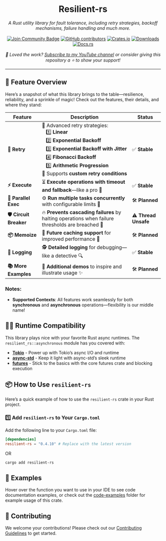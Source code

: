 <h1 align="center">Resilient-rs</h1>
<div align="center">

<i>A Rust utility library for fault tolerance, including retry strategies, backoff mechanisms, failure handling and much more.</i>
<br>
<br>
<a href="https://discord.com/invite/BymX4aJeEQ"><img src="https://img.shields.io/discord/733027681184251937.svg?style=flat&label=Join%20Community&color=7289DA" alt="Join Community Badge"/></a>
<a href="https://github.com/semicolon-10/resilient-rs/graphs/contributors"><img alt="GitHub contributors" src="https://img.shields.io/github/contributors/semicolon-10/resilient-rs.svg"></a>
[![Crates.io](https://img.shields.io/crates/v/resilient-rs.svg)](https://crates.io/crates/resilient-rs)
[![Downloads](https://img.shields.io/crates/d/resilient-rs)](https://crates.io/crates/resilient-rs)
[![Docs.rs](https://docs.rs/resilient-rs/badge.svg)](https://docs.rs/resilient-rs/latest/resilient_rs/)
<br>
<br>
<i>💖 Loved the work? [Subscribe to my YouTube channel](https://www.youtube.com/@Semicolon10) or consider giving this repository a ⭐ to show your support!</i>
</div>

---
## 🚀 Feature Overview

Here’s a snapshot of what this library brings to the table—resilience, reliability, and a sprinkle of magic! Check out the features, their details, and where they stand:

| **Feature**            | **Description**                                                                                                                                                                                                                                                                                       | **Status**           |
|------------------------|-------------------------------------------------------------------------------------------------------------------------------------------------------------------------------------------------------------------------------------------------------------------------------------------------------|----------------------|
| **🔄 Retry**           | 🚀 Advanced retry strategies:<br/> &nbsp;&nbsp; 1️⃣ **Linear**<br/> &nbsp;&nbsp; 2️⃣ **Exponential Backoff**<br/> &nbsp;&nbsp; 3️⃣ **Exponential Backoff with Jitter**<br/> &nbsp;&nbsp; 4️⃣ **Fibonacci Backoff**<br/> &nbsp;&nbsp; 5️⃣ **Arithmetic Progression**<br/> 🔧 Supports **custom retry conditions** | ✅ **Stable**        |
| **⚡ Execute**         | ⏳ **Execute operations with timeout and fallback**—like a pro 💪                                                                                                                                                                                                                                      | ✅ **Stable**        |
| **🧵 Parallel Exec**   | ⚙️ **Run multiple tasks concurrently** with configurable limits 🚀                                                                                                                                                                                                                                    | 🛠️ **Planned**      |
| **🛡️ Circuit Breaker** | 🔥 **Prevents cascading failures** by halting operations when failure thresholds are breached 🚧                                                                                                                                                                                                      | ⚠️ **Thread Unsafe** |
| **📦 Memoize**         | 💾 **Future caching support** for improved performance 🚀                                                                                                                                                                                                                                             | 🛠️ **Planned**      |
| **📜 Logging**         | 🕵️ **Detailed logging** for debugging—like a detective 🔍                                                                                                                                                                                                                                            | ✅ **Stable**        |
| **📚 More Examples**   | 📖 **Additional demos** to inspire and illustrate usage ✨                                                                                                                                                                                                                                             | 🛠️ **Planned**      |


### Notes:
- **Supported Contexts**: All features work seamlessly for both **synchronous** and **asynchronous** operations—flexibility is our middle name!

## 🏃‍♂️ Runtime Compatibility

This library plays nice with your favorite Rust async runtimes. The `resilient_rs::asynchronous` module has you covered with:

- **[Tokio](https://crates.io/crates/tokio)** - Power up with Tokio’s async I/O and runtime
- **[async-std](https://crates.io/crates/async-std)** - Keep it light with async-std’s sleek runtime
- **[futures](https://crates.io/crates/futures)** - Stick to the basics with the core futures crate and blocking execution

## 📦 How to Use `resilient-rs`

Here’s a quick example of how to use the `resilient-rs` crate in your Rust project.

### 1️⃣ Add `resilient-rs` to Your `Cargo.toml`

Add the following line to your `Cargo.toml` file:

```toml
[dependencies]
resilient-rs = "0.4.10" # Replace with the latest version
```
OR
```bash
cargo add resilient-rs
```

## 📖 Examples

Hover over the function you want to use in your IDE to see code documentation examples, or check out the [code-examples](https://github.com/semicolon-10/resilient-rs/tree/main/code-examples/) folder for example usage of this crate.

## 🚀 Contributing

We welcome your contributions! Please check out our [Contributing Guidelines](https://github.com/semicolon-10/resilient-rs/blob/main/CONTRIBUTING.md) to get started.